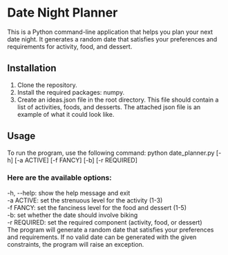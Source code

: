 # Date Night Planner
This is a Python command-line application that helps you plan your next date night. It generates a random date that satisfies your preferences and requirements for activity, food, and dessert.

## Installation
1. Clone the repository.
2. Install the required packages: numpy.
3. Create an ideas.json file in the root directory. This file should contain a list of activities, foods, and desserts. The attached json file is an example of what it could look like. 

## Usage
To run the program, use the following command:
python date_planner.py [-h] [-a ACTIVE] [-f FANCY] [-b] [-r REQUIRED]

### Here are the available options:
-h, --help: show the help message and exit <br>
-a ACTIVE: set the strenuous level for the activity (1-3) <br>
-f FANCY: set the fanciness level for the food and dessert (1-5) <br>
-b: set whether the date should involve biking <br>
-r REQUIRED: set the required component (activity, food, or dessert) <br>
The program will generate a random date that satisfies your preferences and requirements. If no valid date can be generated with the given constraints, the program will raise an exception.
